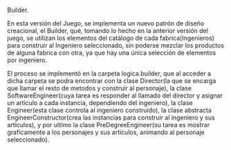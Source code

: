 Builder.

En esta versión del Juego, se implementa un nuevo patrón de diseño creacional, el Builder, qué, tomando lo hecho en la anterior versión del juego, se utilizan los elementos del catálogo de cada fabrica(Ingenieros) para construir al Ingeniero seleccionado, sin poderse mezclar los productos de alguna fabrica con otra, ya que hay una única selección de elementos por ingeniero.

El proceso se implementó en la carpeta logica.builder, que al acceder a dicha carpeta se podra encontrar con la clase Director(la que se encarga que llamar el resto de metodos y construir al personaje), la clase SoftwareEngineer(cuya tarea es responder al llamado del director y asignar un articulo a cada instancia, dependiendo del ingeniero), la clase Engineer(esta clase controla al ingeniero construido), la clase abstracta EngineerConstructor(crea las instancias para construir al ingeniero y sus articulos), y por ultimo la clase PreDegreeEngineer(su tarea es mostrar graficamente a los personajes y sus articulos, animando al personaje seleccionado).
